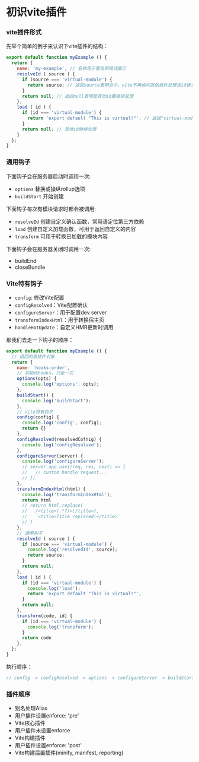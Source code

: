 # 初识vite插件

### vite插件形式
先举个简单的例子来认识下vite插件的结构：
~~~js
export default function myExample () {
  return {
    name: 'my-example', // 名称用于警告和错误展示
    resolveId ( source ) {
      if (source === 'virtual-module') {
        return source; // 返回source表明命中，vite不再询问其他插件处理该id请求
      }
      return null; // 返回null表明是其他id要继续处理
    },
    load ( id ) {
      if (id === 'virtual-module') {
        return 'export default "This is virtual!"'; // 返回"virtual-module"模块源码
      }
      return null; // 其他id继续处理
    }
  };
}
~~~

### 通用钩子

下面钩子会在服务器启动时调用一次:

- `options` 替换或操纵rollup选项
- `buildStart` 开始创建

下面钩子每次有模块请求时都会被调用:

- `resolveId` 创建自定义确认函数，常用语定位第三方依赖
- `load` 创建自定义加载函数，可用于返回自定义的内容
- `transform` 可用于转换已加载的模块内容

下面钩子会在服务器关闭时调用一次:

- buildEnd
- closeBundle

### Vite特有钩子

- `config`: 修改Vite配置
- `configResolved`：Vite配置确认
- `configureServer`：用于配置dev server
- `transformIndexHtml`：用于转换宿主页
- `handleHotUpdate`：自定义HMR更新时调用

那我们去走一下钩子的顺序：

~~~js
export default function myExample () {
  // 返回的是插件对象
  return {
    name: 'hooks-order', 
    // 初始化hooks，只走一次
    options(opts) {
      console.log('options', opts);
    },
    buildStart() {
      console.log('buildStart');
    },
    // vite特有钩子
    config(config) {
      console.log('config', config);
      return {}
    },
    configResolved(resolvedCofnig) {
      console.log('configResolved');
    },
    configureServer(server) {
      console.log('configureServer');
      // server.app.use((req, res, next) => {
      //   // custom handle request...
      // })
    },
    transformIndexHtml(html) {
      console.log('transformIndexHtml');
      return html
      // return html.replace(
      //   /<title>(.*?)<\/title>/,
      //   `<title>Title replaced!</title>`
      // )
    },
    // 通用钩子
    resolveId ( source ) {
      if (source === 'virtual-module') {
        console.log('resolvedId', source);
        return source; 
      }
      return null; 
    },
    load ( id ) {
      if (id === 'virtual-module') {
        console.log('load');
        return 'export default "This is virtual!"';
      }
      return null;
    },
    transform(code, id) {
      if (id === 'virtual-module') {
        console.log('transform');
      }
      return code
    },
  };
}
~~~
执行顺序：
~~~js
// config -> configResolved -> options -> configureServer -> buildStart -> Vite dev server ready -> transformIndexHtml -> resolvedId -> load -> transform
~~~

### 插件顺序

- 别名处理Alias
- 用户插件设置enforce: 'pre'
- Vite核心插件
- 用户插件未设置enforce
- Vite构建插件
- 用户插件设置enforce: 'post'
- Vite构建后置插件(minify, manifest, reporting)
